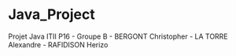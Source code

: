 # Java_Project
Projet Java ITII P16 - Groupe B -
BERGONT Christopher -
LA TORRE Alexandre -
RAFIDISON Herizo 
